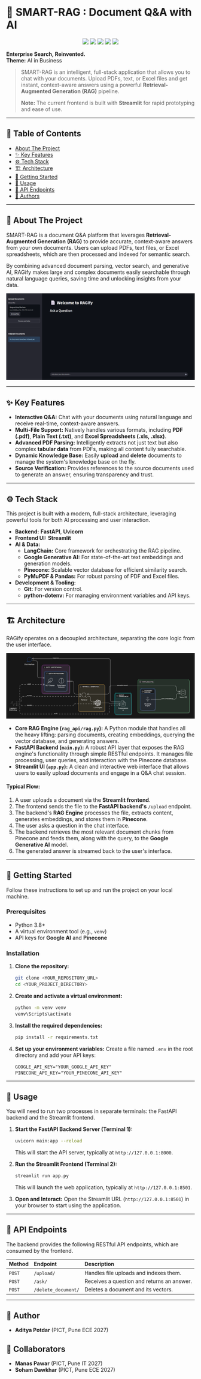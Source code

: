 # 📄 SMART-RAG : Document Q&A with AI

<!-- Tech Stack Badges -->
<p align="center">
  <img src="https://img.shields.io/badge/Python-3.10%2B-blue?logo=python&logoColor=white" />
  <img src="https://img.shields.io/badge/FastAPI-async-green?logo=fastapi" />
  <img src="https://img.shields.io/badge/Google%20Gemini-LLM-gold?logo=google" />
  <img src="https://img.shields.io/badge/Pinecone-VectorDB-blue?logo=pinecone" />
  
  <img src="https://img.shields.io/badge/LangChain-Orchestration-purple?logo=langchain" />
  
</p>

**Enterprise Search, Reinvented.**  
**Theme:** AI in Business


> SMART-RAG is an intelligent, full-stack application that allows you to chat with your documents. Upload PDFs, text, or Excel files and get instant, context-aware answers using a powerful **Retrieval-Augmented Generation (RAG)** pipeline.
>
> **Note:** The current frontend is built with **Streamlit** for rapid prototyping and ease of use.

---

## 📖 Table of Contents

- [About The Project](#-about-the-project)
- [✨ Key Features](#-key-features)
- [⚙️ Tech Stack](#️-tech-stack)
- [🏗️ Architecture](#️-architecture)
- [🚀 Getting Started](#-getting-started)
- [🔧 Usage](#-usage)
- [🔌 API Endpoints](#-api-endpoints)
- [👥 Authors](#-authors)

---

## 📖 About The Project

SMART-RAG is a document Q&A platform that leverages **Retrieval-Augmented Generation (RAG)** to provide accurate, context-aware answers from your own documents. Users can upload PDFs, text files, or Excel spreadsheets, which are then processed and indexed for semantic search.

By combining advanced document parsing, vector search, and generative AI, RAGify makes large and complex documents easily searchable through natural language queries, saving time and unlocking insights from your data.

![Application Screenshot](static/screenshot.png)

---

## ✨ Key Features

-   **Interactive Q&A:** Chat with your documents using natural language and receive real-time, context-aware answers.
-   **Multi-File Support:** Natively handles various formats, including **PDF (.pdf)**, **Plain Text (.txt)**, and **Excel Spreadsheets (.xls, .xlsx)**.
-   **Advanced PDF Parsing:** Intelligently extracts not just text but also complex **tabular data** from PDFs, making all content fully searchable.
-   **Dynamic Knowledge Base:** Easily **upload** and **delete** documents to manage the system's knowledge base on the fly.
-   **Source Verification:** Provides references to the source documents used to generate an answer, ensuring transparency and trust.

---

## ⚙️ Tech Stack

This project is built with a modern, full-stack architecture, leveraging powerful tools for both AI processing and user interaction.

-   **Backend:** **FastAPI**, **Uvicorn**
-   **Frontend UI:** **Streamlit**
-   **AI & Data:**
    -   **LangChain:** Core framework for orchestrating the RAG pipeline.
    -   **Google Generative AI:** For state-of-the-art text embeddings and generation models.
    -   **Pinecone:** Scalable vector database for efficient similarity search.
    -   **PyMuPDF & Pandas:** For robust parsing of PDF and Excel files.
-   **Development & Tooling:**
    -   **Git:** For version control.
    -   **python-dotenv:** For managing environment variables and API keys.

---

## 🏗️ Architecture

RAGify operates on a decoupled architecture, separating the core logic from the user interface.

![Architecture Diagram](static/architecture.png)

-   **Core RAG Engine (`rag_api/rag.py`):** A Python module that handles all the heavy lifting: parsing documents, creating embeddings, querying the vector database, and generating answers.
-   **FastAPI Backend (`main.py`):** A robust API layer that exposes the RAG engine's functionality through simple RESTful endpoints. It manages file processing, user queries, and interaction with the Pinecone database.
-   **Streamlit UI (`app.py`):** A clean and interactive web interface that allows users to easily upload documents and engage in a Q&A chat session.

#### **Typical Flow:**

1.  A user uploads a document via the **Streamlit frontend**.
2.  The frontend sends the file to the **FastAPI backend's** `/upload` endpoint.
3.  The backend's **RAG Engine** processes the file, extracts content, generates embeddings, and stores them in **Pinecone**.
4.  The user asks a question in the chat interface.
5.  The backend retrieves the most relevant document chunks from Pinecone and feeds them, along with the query, to the **Google Generative AI** model.
6.  The generated answer is streamed back to the user's interface.

---

## 🚀 Getting Started

Follow these instructions to set up and run the project on your local machine.

### Prerequisites

-   Python 3.8+
-   A virtual environment tool (e.g., `venv`)
-   API keys for **Google AI** and **Pinecone**

### Installation

1.  **Clone the repository:**
    ```sh
    git clone <YOUR_REPOSITORY_URL>
    cd <YOUR_PROJECT_DIRECTORY>
    ```

2.  **Create and activate a virtual environment:**
    ```sh
    python -m venv venv
    venv\Scripts\activate   
    ```

3.  **Install the required dependencies:**
    ```sh
    pip install -r requirements.txt
    ```

4.  **Set up your environment variables:**
    Create a file named `.env` in the root directory and add your API keys:
    ```env
    GOOGLE_API_KEY="YOUR_GOOGLE_API_KEY"
    PINECONE_API_KEY="YOUR_PINECONE_API_KEY"
    ```

---

## 🔧 Usage

You will need to run two processes in separate terminals: the FastAPI backend and the Streamlit frontend.

1.  **Start the FastAPI Backend Server (Terminal 1):**
    ```sh
    uvicorn main:app --reload
    ```
    This will start the API server, typically at `http://127.0.0.1:8000`.

2.  **Run the Streamlit Frontend (Terminal 2):**
    ```sh
    streamlit run app.py
    ```
    This will launch the web application, typically at `http://127.0.0.1:8501`.

3.  **Open and Interact:**
    Open the Streamlit URL (`http://127.0.0.1:8501`) in your browser to start using the application.

---

## 🔌 API Endpoints

The backend provides the following RESTful API endpoints, which are consumed by the frontend.

| Method | Endpoint          | Description                               |
| :----- | :---------------- | :---------------------------------------- |
| `POST` | `/upload/`        | Handles file uploads and indexes them.    |
| `POST` | `/ask/`           | Receives a question and returns an answer.|
| `POST` | `/delete_document/` | Deletes a document and its vectors.     |

---

## 👥 Author
-   **Aditya Potdar** (PICT, Pune ECE 2027)

## 👥 Collaborators

-   **Manas Pawar** (PICT, Pune IT 2027)
-   **Soham Dawkhar** (PICT, Pune ECE 2027)
